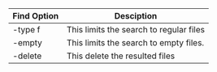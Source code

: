 |Find Option  | Desciption|
---------|-----------
-type f  | This limits the search to regular files
-empty   | This limits the search to empty files.
-delete  | This delete the resulted files
